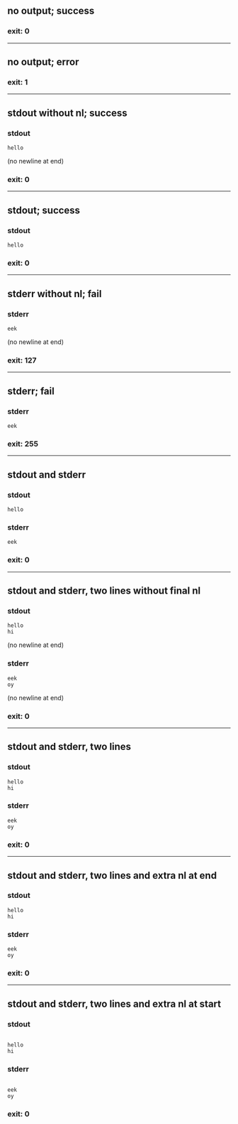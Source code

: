 ## no output; success

### exit: 0

- - - - - - - - - -

## no output; error

### exit: 1

- - - - - - - - - -

## stdout without nl; success

### stdout
```
hello
```
(no newline at end)

### exit: 0

- - - - - - - - - -

## stdout; success

### stdout
```
hello
```

### exit: 0

- - - - - - - - - -

## stderr without nl; fail

### stderr
```
eek
```
(no newline at end)

### exit: 127

- - - - - - - - - -

## stderr; fail

### stderr
```
eek
```

### exit: 255

- - - - - - - - - -

## stdout and stderr

### stdout
```
hello
```

### stderr
```
eek
```

### exit: 0

- - - - - - - - - -

## stdout and stderr, two lines without final nl

### stdout
```
hello
hi
```
(no newline at end)

### stderr
```
eek
oy
```
(no newline at end)

### exit: 0

- - - - - - - - - -

## stdout and stderr, two lines

### stdout
```
hello
hi
```

### stderr
```
eek
oy
```

### exit: 0

- - - - - - - - - -

## stdout and stderr, two lines and extra nl at end

### stdout
```
hello
hi

```

### stderr
```
eek
oy

```

### exit: 0

- - - - - - - - - -

## stdout and stderr, two lines and extra nl at start

### stdout
```

hello
hi
```

### stderr
```

eek
oy
```

### exit: 0
